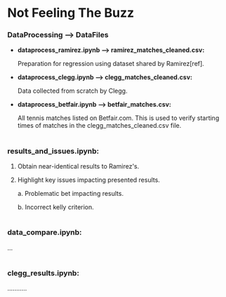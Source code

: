 # Not Feeling The Buzz


### DataProcessing ⟶ DataFiles

- **dataprocess_ramirez.ipynb ⟶ ramirez_matches_cleaned.csv:**

   Preparation for regression using dataset shared by Ramirez[ref].

- **dataprocess_clegg.ipynb ⟶ clegg_matches_cleaned.csv:**

   Data collected from scratch by Clegg.

- **dataprocess_betfair.ipynb ⟶ betfair_matches.csv:**

   All tennis matches listed on Betfair.com.
   This is used to verify starting times of
   matches in the clegg_matches_cleaned.csv file.

#
### results_and_issues.ipynb:
1. Obtain near-identical results to Ramirez's.
2. Highlight key issues impacting presented results.

    a. Problematic bet impacting results.

    b. Incorrect kelly criterion.
#
### data_compare.ipynb:
...

#
### clegg_results.ipynb:
...........

